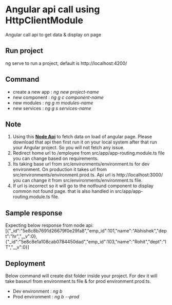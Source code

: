 # Angular api call using HttpClientModule
Angular call api to get data &amp; display on page

## Run project
ng serve to run a project, default is http://localhost:4200/

## Command
* create a new app : *ng new project-name*
* new component : *ng g c component-name*
* new modules : *ng g m modules-name*
* new services : *ng g s services-name*

## Note
1. Using this **[Node Api](https://github.com/sundaramj/express-api)** to fetch data on load of angular page. Please download that api then first run it on your local system after that run your Angular project. So you will not fetch any issue.
2. Redirect home url to /employee from src/app/app-routing.module.ts file you can change based on requirements.
3. Its taking base url from src/environments/environment.ts for dev environment. On production it takes url from src/environments/environment.prod.ts. Api url is http://localhost:3000/ you can change it from src/environments/environment.ts file.
4. If url is incorrect so it will go to the notfound component to display common not found page. that is also handled in src/app/app-routing.module.ts file.

## Sample response
Expecting below response from node api:
[{"_id":"5e8c8b7691d26679f0e29fa8","emp_id":101,"name":"Abhishek","dept":"hr","__v":0},{"_id":"5e8c8e1a108cab0784450dad","emp_id":103,"name":"Rohit","dept":"IT","__v":0}]

## Deployment
Below command will create dist folder inside your project. For dev it will take baseurl from environment.ts file & for prod environment.prod.ts.
* Dev environment : *ng b*
* Prod environment : *ng b --prod*
